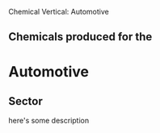 Chemical Vertical: Automotive

## Chemicals produced for the

# Automotive

## Sector

here's some description
